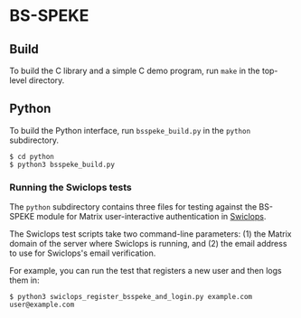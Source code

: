 # BS-SPEKE

## Build

To build the C library and a simple C demo program, run `make` in the top-level directory.

## Python

To build the Python interface, run `bsspeke_build.py` in the `python` subdirectory.

```console
$ cd python
$ python3 bsspeke_build.py
```

### Running the Swiclops tests
The `python` subdirectory contains three files for testing against the
BS-SPEKE module for Matrix user-interactive authentication in
[Swiclops](https://github.com/circles-project/swiclops.git).

The Swiclops test scripts take two command-line parameters: (1) the Matrix domain
of the server where Swiclops is running, and (2) the email address to use for
Swiclops's email verification.

For example, you can run the test that registers a new user and then logs them in:

```console
$ python3 swiclops_register_bsspeke_and_login.py example.com user@example.com
```
